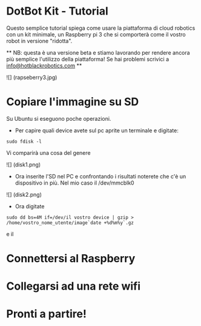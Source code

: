 # DotBot Kit - Tutorial



Questo semplice tutorial spiega come usare la piattaforma di cloud robotics con un kit minimale, un Raspberry pi 3 che si comporterà come il vostro robot in versione "ridotta".

** NB: questa è una versione beta e stiamo lavorando per rendere ancora più semplice l'utilizzo della piattaforma! Se hai problemi scrivici a info@hotblackrobotics.com **

![] (rapseberry3.jpg) 


# Copiare l'immagine su SD


Su Ubuntu si eseguono poche operazioni.

- Per capire quali device avete sul pc aprite un terminale e digitate:

```
sudo fdisk -l

```

Vi comparirà una cosa del genere

![] (disk1.png) 

- Ora inserite l'SD nel PC e confrontando i risultati noterete che c'è un dispositivo in più. Nel mio caso  il /dev/mmcblk0

![] (disk2.png) 

- Ora digitate 

```
sudo dd bs=4M if=/dev/il vostro device | gzip > /home/vostro_nome_utente/image`date +%d%m%y`.gz
```
e il 




Connettersi al Raspberry
===

Collegarsi ad una rete wifi
===


Pronti a partire!
===
